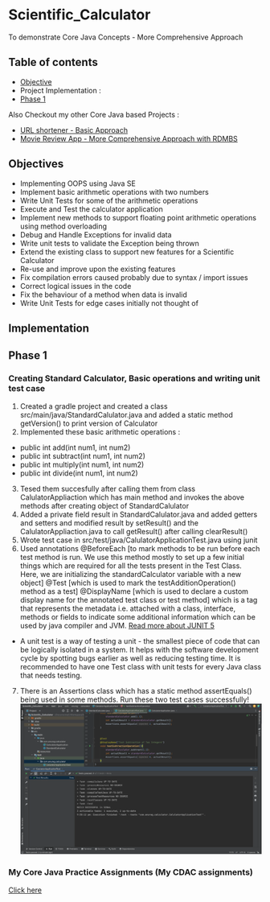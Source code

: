 # Scientific_Calculator
To demonstrate Core Java Concepts - More Comprehensive Approach 

## Table of contents
* [Objective](#objective)
* Project Implementation :
* [Phase 1](#phase-1)

Also Checkout my other Core Java based Projects :
* [URL shortener - Basic Approach](https://github.com/anuragmaldhure/URL_Shortener)
* [Movie Review App - More Comprehensive Approach with RDMBS](https://github.com/anuragmaldhure/Movie_Review_Hackathon)

## Objectives
* Implementing OOPS using Java SE
* Implement basic arithmetic operations with two numbers
* Write Unit Tests for some of the arithmetic operations
* Execute and Test the calculator application
* Implement new methods to support floating point arithmetic operations using method overloading
* Debug and Handle Exceptions for invalid data
* Write unit tests to validate the Exception being thrown
* Extend the existing class to support new features for a Scientific Calculator
* Re-use and improve upon the existing features
* Fix compilation errors caused probably due to syntax / import issues
* Correct logical issues in the code
* Fix the behaviour of a method when data is invalid
* Write Unit Tests for edge cases initially not thought of

## Implementation

## Phase 1 
### Creating Standard Calculator, Basic operations and writing unit test case
1. Created a gradle project and created a class src/main/java/StandardCalulator.java and added a static method getVersion() to print version of Calculator 
2. Implemented these basic arithmetic operations :
* public int add(int num1, int num2)
* public int subtract(int num1, int num2)
* public int multiply(int num1, int num2)
* public int divide(int num1, int num2)
3. Tesed them succesfully after calling them from class CalulatorAppliaction which has main method and invokes the above methods after creating object of StandardCalulator
4. Added a private field result in StandardCalulator.java and added getters and setters and modified result by setResult() and the CalulatorAppliaction.java to call getResult() after calling clearResult()
5. Wrote test case in src/test/java/CalulatorApplicationTest.java using junit 
6. Used annotations @BeforeEach [to mark methods to be run before each test method is run. We use this method mostly to set up a few initial things which are required for all the tests present in the Test Class. Here, we are initializing the standardCalculator variable with a new object] @Test [which is used to mark the testAdditionOperation() method as a test] @DisplayName [which is used to declare a custom display name for the annotated test class or test method] which is a tag that represents the metadata i.e. attached with a class, interface, methods or fields to indicate some additional information which can be used by java compiler and JVM. [Read more about JUNIT 5](https://www.baeldung.com/junit-5)
* A unit test is a way of testing a unit - the smallest piece of code that can be logically isolated in a system. It helps with the software development cycle by spotting bugs earlier as well as reducing testing time. It is recommended to have one Test class with unit tests for every Java class that needs testing.
7. There is an Assertions class which has a static method assertEquals() being used in some methods. Run these two test cases successfully!
![Local Image](./images/phase1_1.png)


### My Core Java Practice Assignments (My CDAC assignments)
[Click here](https://github.com/D3-80316-Anurag-Maldhure/JAVA_Assignments)
